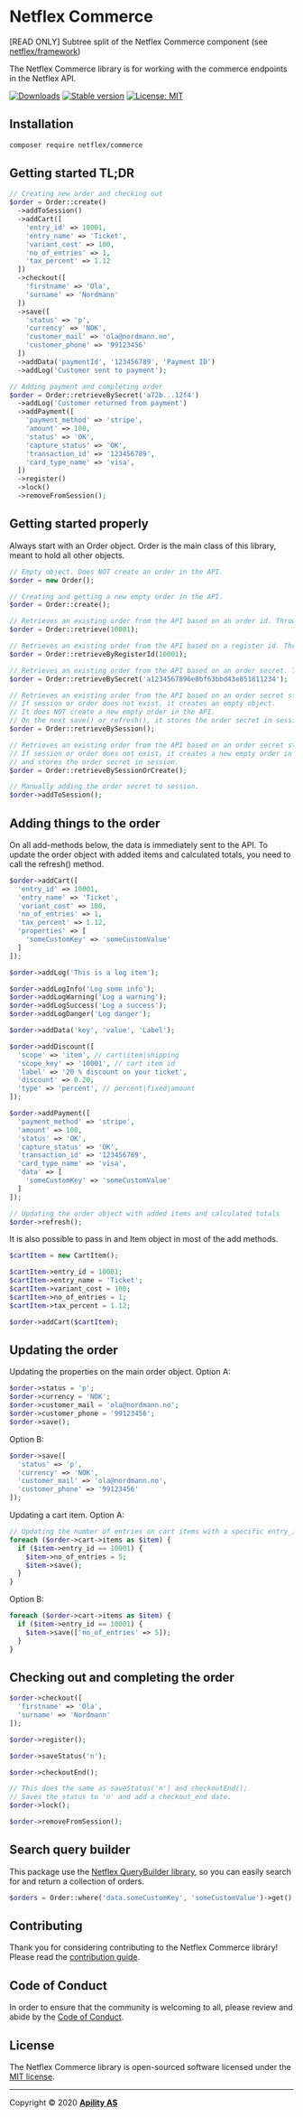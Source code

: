# Netflex Commerce

[READ ONLY] Subtree split of the Netflex Commerce component (see [netflex/framework](https://github.con/netflex-sdk/framework))

The Netflex Commerce library is for working with the commerce endpoints in the Netflex API.

<p>
<a href="https://packagist.org/packages/netflex/commerce/stats"><img src="https://img.shields.io/packagist/dm/netflex/commerce" alt="Downloads"></a>
<a href="https://packagist.org/packages/netflex/commerce"><img src="https://img.shields.io/packagist/v/netflex/commerce?label=stable" alt="Stable version"></a>
<a href="https://opensource.org/licenses/MIT"><img src="https://img.shields.io/github/license/netflex-sdk/sdk.svg" alt="License: MIT"></a>
</p>

## Installation

```bash
composer require netflex/commerce
```

## Getting started TL;DR
```php
// Creating new order and checking out
$order = Order::create()
  ->addToSession()
  ->addCart([
    'entry_id' => 10001,
    'entry_name' => 'Ticket',
    'variant_cost' => 100,
    'no_of_entries' => 1,
    'tax_percent' => 1.12
  ])
  ->checkout([
    'firstname' => 'Ola',
    'surname' => 'Nordmann'
  ])
  ->save([
    'status' => 'p',
    'currency' => 'NOK',
    'customer_mail' => 'ola@nordmann.no',
    'customer_phone' => '99123456'
  ])
  ->addData('paymentId', '123456789', 'Payment ID')
  ->addLog('Customer sent to payment');

// Adding payment and completing order
$order = Order::retrieveBySecret('a72b...12f4')
  ->addLog('Customer returned from payment')
  ->addPayment([
    'payment_method' => 'stripe',
    'amount' => 100,
    'status' => 'OK',
    'capture_status' => 'OK',
    'transaction_id' => '123456789',
    'card_type_name' => 'visa',
  ])
  ->register()
  ->lock()
  ->removeFromSession();
```

## Getting started properly
Always start with an Order object. Order is the main class of this library, meant to hold all other objects.

```php
// Empty object. Does NOT create an order in the API.
$order = new Order();

// Creating and getting a new empty order in the API.
$order = Order::create();

// Retrieves an existing order from the API based on an order id. Throws an exception if not found.
$order = Order::retrieve(10001);

// Retrieves an existing order from the API based on a register id. Throws an exception if not found.
$order = Order::retrieveByRegisterId(10001);

// Retrieves an existing order from the API based on an order secret. Throws an exception if not found.
$order = Order::retrieveBySecret('a1234567896e8bf63bbd43e851811234');

// Retrieves an existing order from the API based on an order secret stored in $_SESSION.
// If session or order does not exist, it creates an empty object.
// It does NOT create a new empty order in the API.
// On the next save() or refresh(), it stores the order secret in session.
$order = Order::retrieveBySession();

// Retrieves an existing order from the API based on an order secret stored in $_SESSION.
// If session or order does not exist, it creates a new empty order in the API
// and stores the order secret in session.
$order = Order::retrieveBySessionOrCreate();

// Manually adding the order secret to session.
$order->addToSession();
```

## Adding things to the order
On all add-methods below, the data is immediately sent to the API.
To update the order object with added items and calculated totals, you need to call the refresh() method.

```php
$order->addCart([
  'entry_id' => 10001,
  'entry_name' => 'Ticket',
  'variant_cost' => 100,
  'no_of_entries' => 1,
  'tax_percent' => 1.12,
  'properties' => [
    'someCustomKey' => 'someCustomValue'
  ]
]);

$order->addLog('This is a log item');

$order->addLogInfo('Log some info');
$order->addLogWarning('Log a warning');
$order->addLogSuccess('Log a success');
$order->addLogDanger('Log danger');

$order->addData('key', 'value', 'Label');

$order->addDiscount([
  'scope' => 'item', // cart|item|shipping
  'scope_key' => '10001', // cart item id
  'label' => '20 % discount on your ticket',
  'discount' => 0.20,
  'type' => 'percent', // percent|fixed|amount
]);

$order->addPayment([
  'payment_method' => 'stripe',
  'amount' => 100,
  'status' => 'OK',
  'capture_status' => 'OK',
  'transaction_id' => '123456789',
  'card_type_name' => 'visa',
  'data' => [
    'someCustomKey' => 'someCustomValue'
  ]
]);

// Updating the order object with added items and calculated totals
$order->refresh();
```

It is also possible to pass in and Item object in most of the add methods.
```php
$cartItem = new CartItem();

$cartItem->entry_id = 10001;
$cartItem->entry_name = 'Ticket';
$cartItem->variant_cost = 100;
$cartItem->no_of_entries = 1;
$cartItem->tax_percent = 1.12;

$order->addCart($cartItem);
```

## Updating the order
Updating the properties on the main order object.
Option A:
```php
$order->status = 'p';
$order->currency = 'NOK';
$order->customer_mail = 'ola@nordmann.no';
$order->customer_phone = '99123456';
$order->save();
```

Option B:
```php
$order->save([
  'status' => 'p',
  'currency' => 'NOK',
  'customer_mail' => 'ola@nordmann.no',
  'customer_phone' => '99123456'
]);
```

Updating a cart item.
Option A:
```php
// Updating the number of entries on cart items with a specific entry_id
foreach ($order->cart->items as $item) {
  if ($item->entry_id == 10001) {
    $item->no_of_entries = 5;
    $item->save();
  }
}
```
Option B:
```php
foreach ($order->cart->items as $item) {
  if ($item->entry_id == 10001) {
    $item->save(['no_of_entries' => 5]);
  }
}
```

## Checking out and completing the order
```php
$order->checkout([
  'firstname' => 'Ola',
  'surname' => 'Nordmann'
]);

$order->register();

$order->saveStatus('n');

$order->checkoutEnd();

// This does the same as saveStatus('n') and checkoutEnd();
// Saves the status to 'n' and add a checkout_end date.
$order->lock();

$order->removeFromSession();
```

## Search query builder
This package use the <a href="https://github.com/netflex-sdk/query-builder">Netflex QueryBuilder library</a>, so you can easily search for and return a collection of orders.
```php
$orders = Order::where('data.someCustomKey', 'someCustomValue')->get();
```

## Contributing
Thank you for considering contributing to the Netflex Commerce library! Please read the [contribution guide](CONTRIBUTING.md).

## Code of Conduct
In order to ensure that the community is welcoming to all, please review and abide by the [Code of Conduct](CODE_OF_CONDUCT.md).

## License
The Netflex Commerce library is open-sourced software licensed under the [MIT license](LICENSE).

<hr>

Copyright &copy; 2020 **[Apility AS](https://apility.no)**